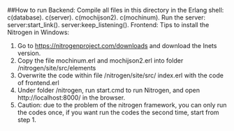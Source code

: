 ##How to run
Backend:
Compile all files in this directory in the Erlang shell:
c(database).
c(server).
c(mochijson2).
c(mochinum).
Run the server:
server:start_link().
server:keep_listening().
Frontend:
Tips to install the Nitrogen in Windows:
1. Go to https://nitrogenproject.com/downloads and download the Inets
version.
2. Copy the file mochinum.erl and mochijson2.erl into
folder /nitrogen/site/src/elements
3. Overwrite the code within file /nitrogen/site/src/
index.erl with the code of frontend.erl
4. Under folder /nitrogen, run start.cmd to run
Nitrogen, and open http://localhost:8000/ in the
browser.
5. Caution: due to the problem of the nitrogen
framework, you can only run the codes once, if you
want run the codes the second time, start from step 1.
